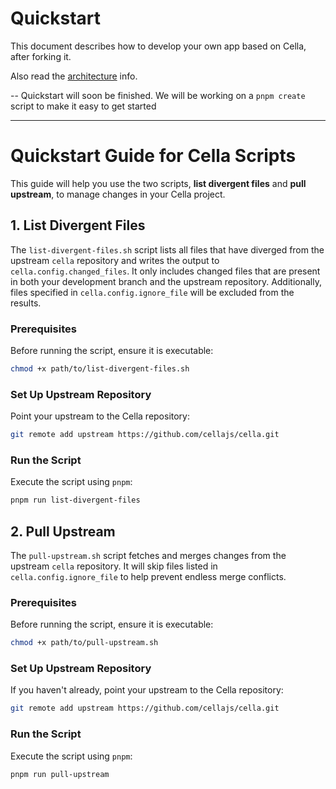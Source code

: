 # Quickstart
This document describes how to develop your own app based on Cella, after forking it.

Also read the [architecture](./ARCHITECTURE.md) info.

-- Quickstart will soon be finished. We will be working on a `pnpm create` script to make it easy to get started

---

# Quickstart Guide for Cella Scripts

This guide will help you use the two scripts, **list divergent files** and **pull upstream**, to manage changes in your Cella project.

## 1. List Divergent Files

The `list-divergent-files.sh` script lists all files that have diverged from the upstream `cella` repository and writes the output to `cella.config.changed_files`. 
It only includes changed files that are present in both your development branch and the upstream repository. 
Additionally, files specified in `cella.config.ignore_file` will be excluded from the results.

### Prerequisites

Before running the script, ensure it is executable:

```bash
chmod +x path/to/list-divergent-files.sh
```

### Set Up Upstream Repository

Point your upstream to the Cella repository:

```bash
git remote add upstream https://github.com/cellajs/cella.git
```

### Run the Script

Execute the script using `pnpm`:

```bash
pnpm run list-divergent-files
```

## 2. Pull Upstream

The `pull-upstream.sh` script fetches and merges changes from the upstream `cella` repository. 
It will skip files listed in `cella.config.ignore_file` to help prevent endless merge conflicts.

### Prerequisites

Before running the script, ensure it is executable:

```bash
chmod +x path/to/pull-upstream.sh
```

### Set Up Upstream Repository

If you haven't already, point your upstream to the Cella repository:

```bash
git remote add upstream https://github.com/cellajs/cella.git
```

### Run the Script

Execute the script using `pnpm`:

```bash
pnpm run pull-upstream
```